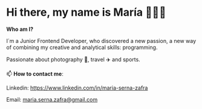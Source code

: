 # Hi there, my name is María 👩🏻‍💻

**Who am I?**

I´m a Junior Frontend Developer, who discovered a new passion, a new way of combining my creative and analytical skills: programming. 

Passionate about photography 📸, travel :airplane: and sports.


📫 **How to contact me**:

Linkedin: https://www.linkedin.com/in/maria-serna-zafra

Email: maria.serna.zafra@gmail.com




